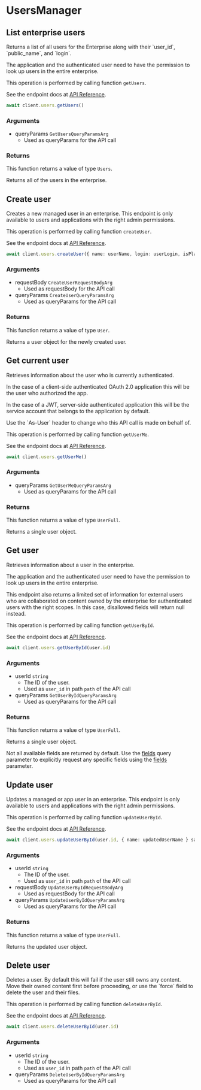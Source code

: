 # UsersManager

## List enterprise users

Returns a list of all users for the Enterprise along with their &#x60;user_id&#x60;,
&#x60;public_name&#x60;, and &#x60;login&#x60;.

The application and the authenticated user need to
have the permission to look up users in the entire
enterprise.

This operation is performed by calling function `getUsers`.

See the endpoint docs at
[API Reference](https://developer.box.com/reference/get-users/).

<!-- sample get_users -->
```ts
await client.users.getUsers()
```

### Arguments

- queryParams `GetUsersQueryParamsArg`
  - Used as queryParams for the API call


### Returns

This function returns a value of type `Users`.

Returns all of the users in the enterprise.


## Create user

Creates a new managed user in an enterprise. This endpoint
is only available to users and applications with the right
admin permissions.

This operation is performed by calling function `createUser`.

See the endpoint docs at
[API Reference](https://developer.box.com/reference/post-users/).

<!-- sample post_users -->
```ts
await client.users.createUser({ name: userName, login: userLogin, isPlatformAccessOnly: true } satisfies CreateUserRequestBodyArg)
```

### Arguments

- requestBody `CreateUserRequestBodyArg`
  - Used as requestBody for the API call
- queryParams `CreateUserQueryParamsArg`
  - Used as queryParams for the API call


### Returns

This function returns a value of type `User`.

Returns a user object for the newly created user.


## Get current user

Retrieves information about the user who is currently authenticated.

In the case of a client-side authenticated OAuth 2.0 application
this will be the user who authorized the app.

In the case of a JWT, server-side authenticated application
this will be the service account that belongs to the application
by default.

Use the &#x60;As-User&#x60; header to change who this API call is made on behalf of.

This operation is performed by calling function `getUserMe`.

See the endpoint docs at
[API Reference](https://developer.box.com/reference/get-users-me/).

<!-- sample get_users_me -->
```ts
await client.users.getUserMe()
```

### Arguments

- queryParams `GetUserMeQueryParamsArg`
  - Used as queryParams for the API call


### Returns

This function returns a value of type `UserFull`.

Returns a single user object.


## Get user

Retrieves information about a user in the enterprise.

The application and the authenticated user need to
have the permission to look up users in the entire
enterprise.

This endpoint also returns a limited set of information
for external users who are collaborated on content
owned by the enterprise for authenticated users with the
right scopes. In this case, disallowed fields will return
null instead.

This operation is performed by calling function `getUserById`.

See the endpoint docs at
[API Reference](https://developer.box.com/reference/get-users-id/).

<!-- sample get_users_id -->
```ts
await client.users.getUserById(user.id)
```

### Arguments

- userId `string`
  - The ID of the user.
  - Used as `user_id` in path `path` of the API call
- queryParams `GetUserByIdQueryParamsArg`
  - Used as queryParams for the API call


### Returns

This function returns a value of type `UserFull`.

Returns a single user object.

Not all available fields are returned by default. Use the
[fields](#param-fields) query parameter to explicitly request
any specific fields using the [fields](#get-users-id--request--fields)
parameter.


## Update user

Updates a managed or app user in an enterprise. This endpoint
is only available to users and applications with the right
admin permissions.

This operation is performed by calling function `updateUserById`.

See the endpoint docs at
[API Reference](https://developer.box.com/reference/put-users-id/).

<!-- sample put_users_id -->
```ts
await client.users.updateUserById(user.id, { name: updatedUserName } satisfies UpdateUserByIdRequestBodyArg)
```

### Arguments

- userId `string`
  - The ID of the user.
  - Used as `user_id` in path `path` of the API call
- requestBody `UpdateUserByIdRequestBodyArg`
  - Used as requestBody for the API call
- queryParams `UpdateUserByIdQueryParamsArg`
  - Used as queryParams for the API call


### Returns

This function returns a value of type `UserFull`.

Returns the updated user object.


## Delete user

Deletes a user. By default this will fail if the user
still owns any content. Move their owned content first
before proceeding, or use the &#x60;force&#x60; field to delete
the user and their files.

This operation is performed by calling function `deleteUserById`.

See the endpoint docs at
[API Reference](https://developer.box.com/reference/delete-users-id/).

<!-- sample delete_users_id -->
```ts
await client.users.deleteUserById(user.id)
```

### Arguments

- userId `string`
  - The ID of the user.
  - Used as `user_id` in path `path` of the API call
- queryParams `DeleteUserByIdQueryParamsArg`
  - Used as queryParams for the API call


